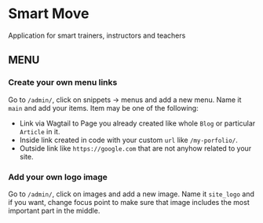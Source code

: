 # Smart Move

Application for smart trainers, instructors and teachers

## MENU
### Create your own menu links
Go to `/admin/`, click on snippets -> menus and add a new menu.
Name it `main` and add your items. Item may be one of the following:

- Link via Wagtail to Page you already created like whole `Blog` or particular `Article` in it.
- Inside link created in code with your custom `url` like `/my-porfolio/`.
- Outside link like `https://google.com` that are not anyhow related to your site.

### Add your own logo image
Go to `/admin/`, click on images and add a new image. Name it `site_logo` and if you want, 
change focus point to make sure that image includes the most important part in the middle.